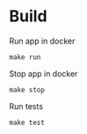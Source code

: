 # Build
Run app in docker

    make run


Stop app in docker

    make stop
    
Run tests

    make test
